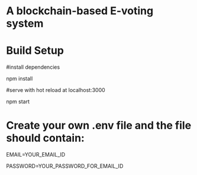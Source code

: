 # A blockchain-based E-voting system

# Build Setup


#install dependencies


npm install

#serve with hot reload at localhost:3000


npm start

# Create your own .env file and the file should contain:

EMAIL=YOUR_EMAIL_ID

PASSWORD=YOUR_PASSWORD_FOR_EMAIL_ID
